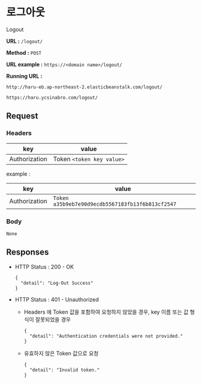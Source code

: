 # 로그아웃

Logout

**URL :** `/logout/`

**Method :** `POST`

**URL example :** `https://<domain name>/logout/`

**Running URL :**

`http://haru-eb.ap-northeast-2.elasticbeanstalk.com/logout/`

`https://haru.ycsinabro.com/logout/`

## Request

### Headers

key           | value
------------- | -------------------------
Authorization | Token `<token key value>`

example :

key           | value
------------- | ------------------------------------------------
Authorization | `Token a35b9eb7e90d9ecdb5567183fb13f6b813cf2547`

### Body

`None`

## Responses

- HTTP Status : 200 - OK

  ```
  {
    "detail": "Log-Out Success"
  }
  ```

- HTTP Status : 401 - Unauthorized

  - Headers 에 Token 값을 포함하여 요청하지 않았을 경우, key 이름 또는 값 형식이 잘못되었을 경우

    ```
    {
      "detail": "Authentication credentials were not provided."
    }
    ```

  - 유효하지 않은 Token 값으로 요청

    ```
    {
      "detail": "Invalid token."
    }
    ```
